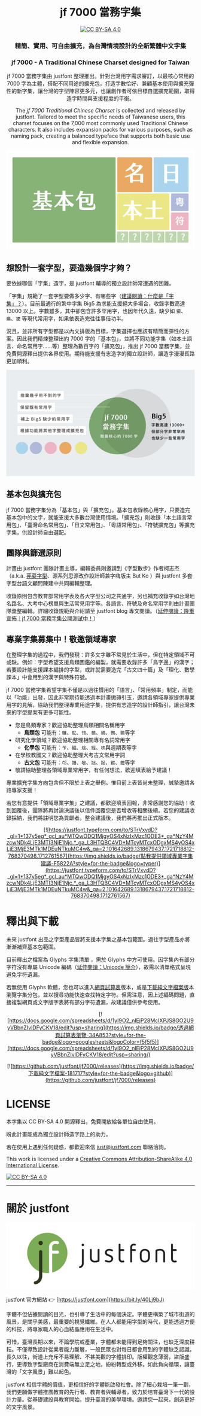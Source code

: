 
<div align="center">

# jf 7000 當務字集

[![CC BY-SA 4.0][cc-by-sa-shield]][cc-by-sa]

### 精簡、實用、可自由擴充，為台灣情境設計的全新繁體中文字集

### jf 7000 - A Traditional Chinese Charset designed for Taiwan

jf 7000 當務字集由 justfont 整理推出。針對台灣用字需求審訂，以最核心常用的 7000 字為主體，搭配不同用途的擴充包，打造字數恰好、兼顧基本使用與擴充彈性的新字集，讓台灣的字型陣容更多元，也讓創作者可依目標自選擴充範圍，取得造字時間與支援程度的平衡。

The *jf 7000 Traditional Chinese Charset* is collected and released by justfont. Tailored to meet the specific needs of Taiwanese users, this charset focuses on the 7,000 most commonly used Traditional Chinese characters. It also includes expansion packs for various purposes, such as naming pack, creating a balanced typeface that supports both basic use and flexible expansion. 


![](assets/cover.jpg)

</div>


## 想設計一套字型，要造幾個字才夠？

要依據哪個「字集」造字，是 justfont 輔導的獨立設計師常遭遇的困難。

「字集」規範了一套字型要做多少字、有哪些字（[建議閱讀：什麼是「字集」？](https://blog.justfont.com/2023/06/charactersets/)）。目前最通行的繁中字集 Big5 為求能支援絕大多場合，收錄字數高達 13000 以上。字數雖多，其中卻包含許多罕用字，也因年代久遠，缺少如 `獴`、`蟎`、`㹴` 等現代常用字，如果依表造完往往事倍功半。

況且，並非所有字型都是以內文排版為目標，字集選擇也應該有精簡而彈性的方案。因此我們精煉整理出約 7000 字的「基本包」，並將不同功能字集（如本土語言、命名常用字......等）整理為數百字的「擴充包」，推出 jf 7000 當務字集，並免費開源釋出提供各界使用。期待能支援有志造字的獨立設計師，讓造字漫漫長路更加順利。

![](assets/range.jpg)

## 基本包與擴充包

jf 7000 當務字集分為「基本包」與「擴充包」。基本包收錄核心用字，只要造完基本包中的文字，就能支援大多數台灣使用情境。「擴充包」則收錄「本土語言常用包」、「臺灣命名常用包」、「日文常用包」、「粵語常用包」、「符號擴充包」等擴充字集，供設計師自由選配。

## 團隊與篩選原則

計畫由 justfont 團隊計畫主導，編輯委員則邀請到《字型散步》作者柯志杰（a.k.a. [芫荽字型](https://github.com/ButTaiwan/iansui)、源系列思源改作設計師兼字嗨版主 But Ko ）與 justfont 多套字型台語文顧問陳建中共同編輯整理。

收錄原則包含教育部常用字表及各大字型公司之共通字，另也補充收錄字如台灣地名路名、大考中心榜單與生活常見用字等。各語言、符號及命名常用字則由計畫團隊彙整編輯。詳細收錄規範與介紹請至 justfont blog 專文閱讀。（[延伸閱讀：隆重宣佈｜jf 7000 當務字集公開測試中！](https://blog.justfont.com/2023/07/jf7000)）

## 專業字集募集中！敬邀領域專家

在整理字集的過程中，我們發現：許多文字雖不常見於生活中，但在特定領域不可或缺。例如：字型希望支援鳥類圖鑑的編製，就需要收錄許多「鳥字邊」的漢字；若要設計能支援課本編排的字型，或許就需要造完「古文四十篇」及「理化、數學課本」中會用到的漢字與特殊符號。

jf 7000 當務字集希望字集不僅是以過往慣用的「語言」、「常用頻率」制定，而能以「功能」出發，因此非常期待能透過本計畫拋磚引玉，邀請各領域專家提供專業用字的見解，協助我們整理專業用途字集，提供有志造字的設計師指引，讓台灣未來的字型提案有更多可能性。

- 您是鳥類專家？歡迎協助整理鳥類相關名稱用字
  - **鳥類包** 可能有：`鸌`、`鳦`、`鳱`、`鳾`、`鵷`、`鷚`、`䴉`等字
- 研究化學領域？歡迎協助整理相關專有名詞常用字
  - **化學包** 可能有：`苄`、`醌`、`焓`、`鋞`、`呋`與週期表等字
- 在學校教國文？歡迎協助整理大考古文常用字詞
  - **古文包** 可能有：`邙`、`譖`、`敧`、`詘`、`跽`、`鏦`、`饘`等字
- 敬請協助整理各領域專業常用字，有任何想法，歡迎填表給予建議！

專業擴充字集方向包含但不限於上表之舉例。惟目前上表皆尚未整理，誠摯邀請各路專家支援！

若您有意提供「領域專業字集」之建議，都歡迎填表回報，非常感謝您的協助！收到回覆後，團隊將再討論決議後以信件回覆您是否增收等相關後續。若您的建議收錄採納，我們將註明您為貢獻者。整合建議後，我們將再推出正式版本。

<div align="center">

[![https://justfont.typeform.com/to/STrVxvdD?_gl=1*137y5eg*_gcl_au*MTQwODQ1MjgyOS4xNzIxMzc1ODE3*_ga*NzY4MzcwNDk4LjE3MTI3NjE1Njc.*_ga_L3HTQBC4VD*MTcyMTcxODgxMS4yOS4xLjE3MjE3MTk1MDEuNTkuMC4w&_ga=2.101642689.1318679437.1721718812-768370498.1712761567](https://img.shields.io/badge/點我提供領域專業字集建議-F5822A?style=for-the-badge&logo=typer)](https://justfont.typeform.com/to/STrVxvdD?_gl=1*137y5eg*_gcl_au*MTQwODQ1MjgyOS4xNzIxMzc1ODE3*_ga*NzY4MzcwNDk4LjE3MTI3NjE1Njc.*_ga_L3HTQBC4VD*MTcyMTcxODgxMS4yOS4xLjE3MjE3MTk1MDEuNTkuMC4w&_ga=2.101642689.1318679437.1721718812-768370498.1712761567)

</div>

# 釋出與下載

未來 justfont 出品之字型產品皆將支援本字集之基本包範圍。過往字型產品亦將漸漸補齊基本包範圍。

目前釋出之檔案為 Glyphs 字集清單 ，需於 Glyphs 中方可使用。因字集內有部分字符沒有專屬 Unicode 編碼（[延伸閱讀：Unicode 簡介](https://learn.justfont.com/pocketbook/font-tech/unicode)），故需以清單格式呈現避免字符遺漏。

若無使用 Glyphs 軟體，您也可以進入[網頁試算表](https://docs.google.com/spreadsheets/d/1yI9O2_nlEjP28McIXPJS8GO2U9yVBbnZIvlDFyCKV18/edit?usp=sharing)版本，或是[下載純文字檔案版](https://github.com/justfont/jf7000/releases)本瀏覽字集分包，並以搜尋功能快速查找特定字符。但需注意，因上述編碼問題，直接複製網頁或文字版字表將有部分字符遺漏，故建議僅供參考使用。

<div align="center">

[![https://docs.google.com/spreadsheets/d/1yI9O2_nlEjP28McIXPJS8GO2U9yVBbnZIvlDFyCKV18/edit?usp=sharing](https://img.shields.io/badge/透過網頁試算表瀏覽-34A853?style=for-the-badge&logo=googlesheets&logoColor=f5f5f5)](https://docs.google.com/spreadsheets/d/1yI9O2_nlEjP28McIXPJS8GO2U9yVBbnZIvlDFyCKV18/edit?usp=sharing/) 

[![https://github.com/justfont/jf7000/releases](https://img.shields.io/badge/下載純文字檔案-181717?style=for-the-badge&logo=github)](https://github.com/justfont/jf7000/releases)

</div>

# LICENSE

本字集以 CC BY-SA 4.0 開源釋出，免費開放給各單位自由使用。

盼此計畫能成為獨立設計師造字路上的助力。

若在使用上遇到任何疑惑，都歡迎來信 [just@justfont.com](mailto:just@justfont.com) 聯絡洽詢。

This work is licensed under a
[Creative Commons Attribution-ShareAlike 4.0 International License][cc-by-sa].

[![CC BY-SA 4.0][cc-by-sa-image]][cc-by-sa]

[cc-by-sa]: https://creativecommons.org/licenses/by-sa/4.0/
[cc-by-sa-image]: https://licensebuttons.net/l/by-sa/4.0/88x31.png
[cc-by-sa-shield]: https://img.shields.io/badge/License-CC%20BY--SA%204.0-lightgrey.svg

---

# 關於 justfont

![image/jf-logo-full-small.jpg](assets/jf-logo-full-small.jpg)

justfont 官方網站 👉  [https://justfont.com](https://bit.ly/40Lj9bJ)

字體不但佔據閱讀的目光，也引導了生活中的每個決定。字體更構築了城市街道的風景，是關乎美感，最重要的視覺纖維。在人人都能用字型的時代，更能透過方便的科技，將專家職人的心血結晶應用在生活中。

可惜，臺灣長期以來，不論學院或產業，字體都未能得到足夠關注，也缺乏深度耕耘。不僅導致設計從業者能力斷層，一般民眾也對每日都會用到的字體缺乏認識。長久以往，街道上充斥不易理解、不甚美觀的字體排印。版權觀念薄弱，盜版盛行，更導致字型廠商在消費端無立足之地，紛紛轉型或外移。如此負向循環，讓臺灣的「文字風景」難以起色。

justfont 相信字體的價值，更相信好的字體能啟發社會。除了細心栽培一筆一劃，我們更願做字體推廣教育的先行者、教育者與輔導者，致力於培育臺灣下一代的設計力量。從基礎建設與教育開始，提升臺灣的美學環境。邀請您一起來，創造更好的文字風景。
